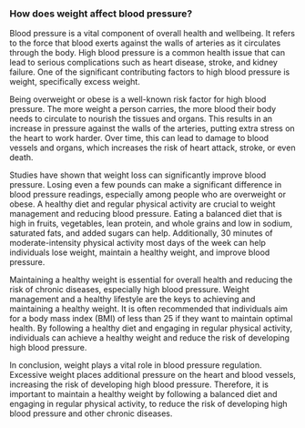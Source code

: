 ### How does weight affect blood pressure?

Blood pressure is a vital component of overall health and wellbeing. It refers to the force that blood exerts against the walls of arteries as it circulates through the body. High blood pressure is a common health issue that can lead to serious complications such as heart disease, stroke, and kidney failure. One of the significant contributing factors to high blood pressure is weight, specifically excess weight.

Being overweight or obese is a well-known risk factor for high blood pressure. The more weight a person carries, the more blood their body needs to circulate to nourish the tissues and organs. This results in an increase in pressure against the walls of the arteries, putting extra stress on the heart to work harder. Over time, this can lead to damage to blood vessels and organs, which increases the risk of heart attack, stroke, or even death.

Studies have shown that weight loss can significantly improve blood pressure. Losing even a few pounds can make a significant difference in blood pressure readings, especially among people who are overweight or obese. A healthy diet and regular physical activity are crucial to weight management and reducing blood pressure. Eating a balanced diet that is high in fruits, vegetables, lean protein, and whole grains and low in sodium, saturated fats, and added sugars can help. Additionally, 30 minutes of moderate-intensity physical activity most days of the week can help individuals lose weight, maintain a healthy weight, and improve blood pressure.

Maintaining a healthy weight is essential for overall health and reducing the risk of chronic diseases, especially high blood pressure. Weight management and a healthy lifestyle are the keys to achieving and maintaining a healthy weight. It is often recommended that individuals aim for a body mass index (BMI) of less than 25 if they want to maintain optimal health. By following a healthy diet and engaging in regular physical activity, individuals can achieve a healthy weight and reduce the risk of developing high blood pressure. 

In conclusion, weight plays a vital role in blood pressure regulation. Excessive weight places additional pressure on the heart and blood vessels, increasing the risk of developing high blood pressure. Therefore, it is important to maintain a healthy weight by following a balanced diet and engaging in regular physical activity, to reduce the risk of developing high blood pressure and other chronic diseases.